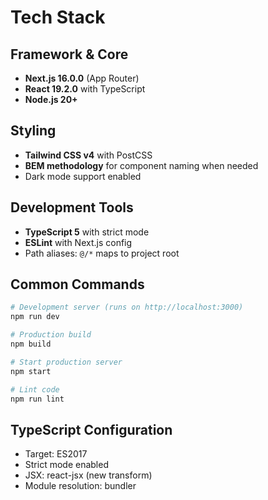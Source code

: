 # Tech Stack

## Framework & Core

- **Next.js 16.0.0** (App Router)
- **React 19.2.0** with TypeScript
- **Node.js 20+**

## Styling

- **Tailwind CSS v4** with PostCSS
- **BEM methodology** for component naming when needed
- Dark mode support enabled

## Development Tools

- **TypeScript 5** with strict mode
- **ESLint** with Next.js config
- Path aliases: `@/*` maps to project root

## Common Commands

```bash
# Development server (runs on http://localhost:3000)
npm run dev

# Production build
npm build

# Start production server
npm start

# Lint code
npm run lint
```

## TypeScript Configuration

- Target: ES2017
- Strict mode enabled
- JSX: react-jsx (new transform)
- Module resolution: bundler
